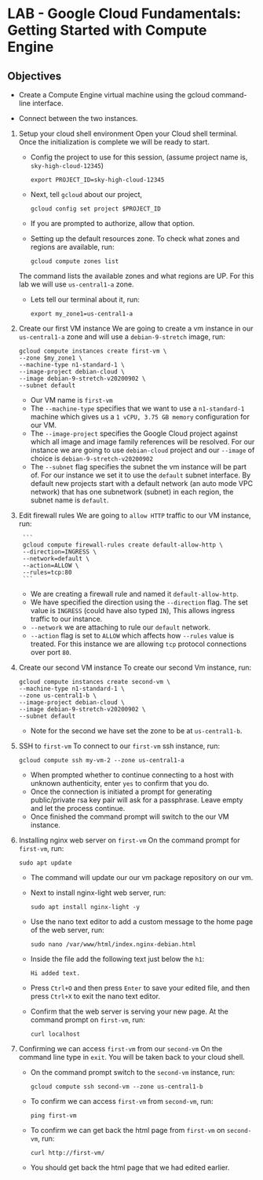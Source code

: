 # LAB - Google Cloud Fundamentals: Getting Started with Compute Engine

## Objectives

- Create a Compute Engine virtual machine using the gcloud command-line interface.

- Connect between the two instances.

1.  Setup your cloud shell environment
    Open your Cloud shell terminal. Once the initialization is complete we will be ready to start.

    - Config the project to use for this session, (assume project name is, `sky-high-cloud-12345`)

      ```
      export PROJECT_ID=sky-high-cloud-12345
      ```

    - Next, tell `gcloud` about our project,

      ```
      gcloud config set project $PROJECT_ID
      ```

    - If you are prompted to authorize, allow that option.
    - Setting up the default resources zone. To check what zones and regions are available, run:

      ```
      gcloud compute zones list
      ```

    The command lists the available zones and what regions are UP. For this lab we will use `us-central1-a` zone.

    - Lets tell our terminal about it, run:

      ```
      export my_zone1=us-central1-a
      ```

2.  Create our first VM instance
    We are going to create a vm instance in our `us-central1-a` zone and will use a `debian-9-stretch` image, run:

    ```
    gcloud compute instances create first-vm \
    --zone $my_zone1 \
    --machine-type n1-standard-1 \
    --image-project debian-cloud \
    --image debian-9-stretch-v20200902 \
    --subnet default
    ```

    - Our VM name is `first-vm`
    - The `--machine-type` specifies that we want to use a `n1-standard-1` machine which gives us a `1 vCPU, 3.75 GB memory` configuration for our VM.
    - The `--image-project` specifies the Google Cloud project against which all image and image family references will be resolved. For our instance we are going to use `debian-cloud` project and our `--image` of choice is `debian-9-stretch-v20200902`
    - The `--subnet` flag specifies the subnet the vm instance will be part of. For our instance we set it to use the `default` subnet interface. By default new projects start with a default network (an auto mode VPC network) that has one subnetwork (subnet) in each region, the subnet name is `default`.

3.  Edit firewall rules
    We are going to `allow HTTP` traffic to our VM instance, run:

         ```
         gcloud compute firewall-rules create default-allow-http \
         --direction=INGRESS \
         --network=default \
         --action=ALLOW \
         --rules=tcp:80
         ```

    - We are creating a firewall rule and named it `default-allow-http`.
    - We have specified the direction using the `--direction` flag. The set value is `INGRESS` (could have also typed `IN`), This allows ingress traffic to our instance.
    - `--network` we are attaching to rule our `default` network.
    - `--action` flag is set to `ALLOW` which affects how `--rules` value is treated. For this instance we are allowing `tcp` protocol connections over port `80`.

4.  Create our second VM instance
    To create our second Vm instance, run:

    ```
    gcloud compute instances create second-vm \
    --machine-type n1-standard-1 \
    --zone us-central1-b \
    --image-project debian-cloud \
    --image debian-9-stretch-v20200902 \
    --subnet default
    ```

    - Note for the second we have set the zone to be at `us-central1-b`.

5.  SSH to `first-vm`
    To connect to our `first-vm` ssh instance, run:

    ```
    gcloud compute ssh my-vm-2 --zone us-central1-a
    ```

    - When prompted whether to continue connecting to a host with unknown authenticity, enter `yes` to confirm that you do.
    - Once the connection is initiated a prompt for generating public/private rsa key pair will ask for a passphrase. Leave empty and let the process continue.
    - Once finished the command prompt will switch to the our VM instance.

6.  Installing nginx web server on `first-vm`
    On the command prompt for `first-vm`, run:

    ```
    sudo apt update
    ```

    - The command will update our our vm package repository on our vm.
    - Next to install nginx-light web server, run:

      ```
      sudo apt install nginx-light -y
      ```

    - Use the nano text editor to add a custom message to the home page of the web server, run:

      ```
      sudo nano /var/www/html/index.nginx-debian.html
      ```

    - Inside the file add the following text just below the `h1`:

      ```
      Hi added text.
      ```

    - Press `Ctrl+O` and then press `Enter` to save your edited file, and then press `Ctrl+X` to exit the nano text editor.
    - Confirm that the web server is serving your new page. At the command prompt on `first-vm`, run:

      ```
      curl localhost
      ```

7.  Confirming we can access `first-vm` from our `second-vm`
    On the command line type in `exit`. You will be taken back to your cloud shell.

    - On the command prompt switch to the `second-vm` instance, run:

      ```
      gcloud compute ssh second-vm --zone us-central1-b
      ```

    - To confirm we can access `first-vm` from `second-vm`, run:

      ```
      ping first-vm
      ```

    - To confirm we can get back the html page from `first-vm` on `second-vm`, run:

      ```
      curl http://first-vm/
      ```

    - You should get back the html page that we had edited earlier.
